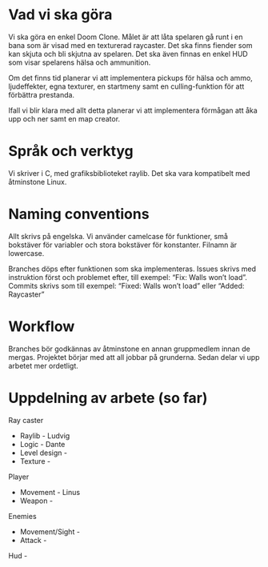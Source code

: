 # Vad vi ska göra
Vi ska göra en enkel Doom Clone. Målet är att låta spelaren gå runt i en bana som är visad med en texturerad raycaster. Det ska finns fiender som kan skjuta och bli skjutna av spelaren. Det ska även finnas en enkel HUD som visar spelarens hälsa och ammunition.

Om det finns tid planerar vi att implementera pickups för hälsa och ammo, ljudeffekter, egna texturer, en startmeny samt en culling-funktion för att förbättra prestanda.

Ifall vi blir klara med allt detta planerar vi att implementera förmågan att åka upp och ner samt en map creator.

# Språk och verktyg
Vi skriver i C, med grafiksbiblioteket raylib. Det ska vara kompatibelt med åtminstone Linux.


# Naming conventions
Allt skrivs på engelska. Vi använder camelcase för funktioner, små bokstäver för variabler och stora bokstäver för konstanter. Filnamn är lowercase.

Branches döps efter funktionen som ska implementeras. Issues skrivs med instruktion först och problemet efter, till exempel: “Fix: Walls won’t load”. Commits skrivs som till exempel: “Fixed: Walls won’t load” eller “Added: Raycaster”

# Workflow

Branches bör godkännas av åtminstone en annan gruppmedlem innan de mergas. Projektet börjar med att all jobbar på grunderna. Sedan delar vi upp arbetet mer ordetligt.

# Uppdelning av arbete (so far)
Ray caster 
* Raylib - Ludvig
* Logic - Dante
* Level design - 
* Texture -
  
Player 
* Movement - Linus
* Weapon -
  
Enemies
* Movement/Sight - 
* Attack -
  
Hud - 
